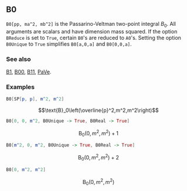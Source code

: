 ## B0 

`B0[pp, ma^2, mb^2]` is the Passarino-Veltman two-point integral $B_0$. All arguments are scalars and have dimension mass squared. If the option `BReduce` is set to `True`, certain `B0`'s are reduced to `A0`'s. Setting the option `B0Unique` to `True` simplifies `B0[a,0,a]` and `B0[0,0,a]`.

### See also

[B1](B1), [B00](B00), [B11](B11), [PaVe](PaVe).

### Examples

```mathematica
B0[SP[p, p], m^2, m^2]
```

$$\text{B}_0\left(\overline{p}^2,m^2,m^2\right)$$

```mathematica
B0[0, 0, m^2, B0Unique -> True, B0Real -> True]
```

$$\text{B}_0\left(0,m^2,m^2\right)+1$$

```mathematica
B0[m^2, 0, m^2, B0Unique -> True, B0Real -> True]
```

$$\text{B}_0\left(0,m^2,m^2\right)+2$$

```mathematica
B0[0, m^2, m^2]
```

$$\text{B}_0\left(0,m^2,m^2\right)$$